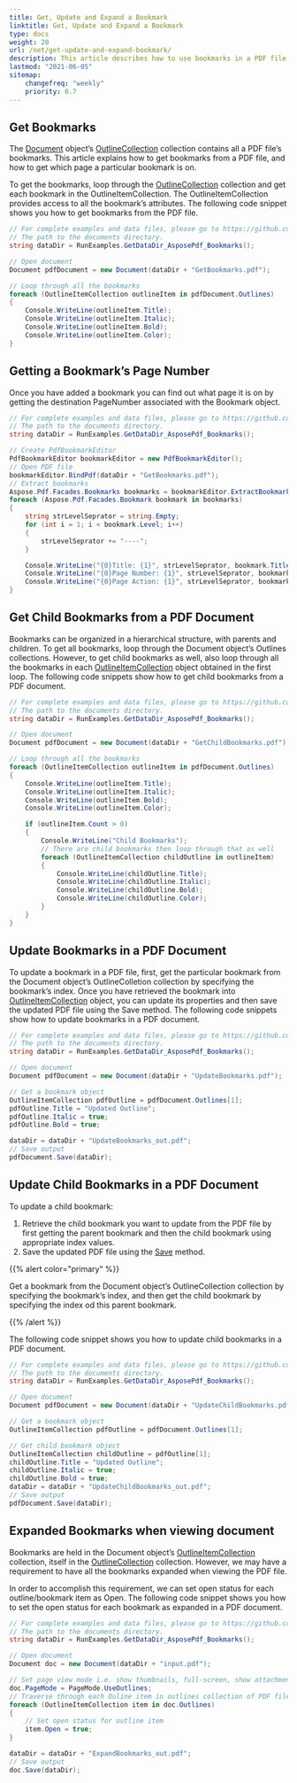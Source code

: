 ```yaml
---
title: Get, Update and Expand a Bookmark 
linktitle: Get, Update and Expand a Bookmark
type: docs
weight: 20
url: /net/get-update-and-expand-bookmark/
description: This article describes how to use bookmarks in a PDF file with our Aspose.PDF for .NET library.
lastmod: "2021-06-05"
sitemap:
    changefreq: "weekly"
    priority: 0.7
---
```


## Get Bookmarks

The [Document](https://apireference.aspose.com/pdf/net/aspose.pdf/document) object’s [OutlineCollection](https://apireference.aspose.com/pdf/net/aspose.pdf/outlinecollection) collection contains all a PDF file’s bookmarks. This article explains how to get bookmarks from a PDF file, and how to get which page a particular bookmark is on.

To get the bookmarks, loop through the [OutlineCollection](https://apireference.aspose.com/pdf/net/aspose.pdf/outlinecollection) collection and get each bookmark in the OutlineItemCollection. The OutlineItemCollection provides access to all the bookmark’s attributes. The following code snippet shows you how to get bookmarks from the PDF file.

```csharp
// For complete examples and data files, please go to https://github.com/aspose-pdf/Aspose.PDF-for-.NET
// The path to the documents directory.
string dataDir = RunExamples.GetDataDir_AsposePdf_Bookmarks();

// Open document
Document pdfDocument = new Document(dataDir + "GetBookmarks.pdf");

// Loop through all the bookmarks
foreach (OutlineItemCollection outlineItem in pdfDocument.Outlines)
{
    Console.WriteLine(outlineItem.Title);
    Console.WriteLine(outlineItem.Italic);
    Console.WriteLine(outlineItem.Bold);
    Console.WriteLine(outlineItem.Color);
}
```

## Getting a Bookmark’s Page Number

Once you have added a bookmark you can find out what page it is on by getting the destination PageNumber associated with the Bookmark object.

```csharp
// For complete examples and data files, please go to https://github.com/aspose-pdf/Aspose.PDF-for-.NET
// The path to the documents directory.
string dataDir = RunExamples.GetDataDir_AsposePdf_Bookmarks();

// Create PdfBookmarkEditor
PdfBookmarkEditor bookmarkEditor = new PdfBookmarkEditor();
// Open PDF file
bookmarkEditor.BindPdf(dataDir + "GetBookmarks.pdf");
// Extract bookmarks
Aspose.Pdf.Facades.Bookmarks bookmarks = bookmarkEditor.ExtractBookmarks();
foreach (Aspose.Pdf.Facades.Bookmark bookmark in bookmarks)
{
    string strLevelSeprator = string.Empty;
    for (int i = 1; i < bookmark.Level; i++)
    {
        strLevelSeprator += "----";
    }

    Console.WriteLine("{0}Title: {1}", strLevelSeprator, bookmark.Title);
    Console.WriteLine("{0}Page Number: {1}", strLevelSeprator, bookmark.PageNumber);
    Console.WriteLine("{0}Page Action: {1}", strLevelSeprator, bookmark.Action);
}
```

## Get Child Bookmarks from a PDF Document

Bookmarks can be organized in a hierarchical structure, with parents and children. To get all bookmarks, loop through the Document object’s Outlines collections. However, to get child bookmarks as well, also loop through all the bookmarks in each [OutlineItemCollection](https://apireference.aspose.com/pdf/net/aspose.pdf/outlineitemcollection) object obtained in the first loop. The following code snippets show how to get child bookmarks from a PDF document.

```csharp
// For complete examples and data files, please go to https://github.com/aspose-pdf/Aspose.PDF-for-.NET
// The path to the documents directory.
string dataDir = RunExamples.GetDataDir_AsposePdf_Bookmarks();

// Open document
Document pdfDocument = new Document(dataDir + "GetChildBookmarks.pdf");

// Loop through all the bookmarks
foreach (OutlineItemCollection outlineItem in pdfDocument.Outlines)
{
    Console.WriteLine(outlineItem.Title);
    Console.WriteLine(outlineItem.Italic);
    Console.WriteLine(outlineItem.Bold);
    Console.WriteLine(outlineItem.Color);

    if (outlineItem.Count > 0)
    {
        Console.WriteLine("Child Bookmarks");
        // There are child bookmarks then loop through that as well
        foreach (OutlineItemCollection childOutline in outlineItem)
        {
            Console.WriteLine(childOutline.Title);
            Console.WriteLine(childOutline.Italic);
            Console.WriteLine(childOutline.Bold);
            Console.WriteLine(childOutline.Color);
        }
    }
}
```

## Update Bookmarks in a PDF Document

To update a bookmark in a PDF file, first, get the particular bookmark from the Document object’s OutlineColletion collection by specifying the bookmark’s index. Once you have retrieved the bookmark into [OutlineItemCollection](https://apireference.aspose.com/pdf/net/aspose.pdf/outlineitemcollection) object, you can update its properties and then save the updated PDF file using the Save method. The following code snippets show how to update bookmarks in a PDF document.

```csharp
// For complete examples and data files, please go to https://github.com/aspose-pdf/Aspose.PDF-for-.NET
// The path to the documents directory.
string dataDir = RunExamples.GetDataDir_AsposePdf_Bookmarks();

// Open document
Document pdfDocument = new Document(dataDir + "UpdateBookmarks.pdf");

// Get a bookmark object
OutlineItemCollection pdfOutline = pdfDocument.Outlines[1];
pdfOutline.Title = "Updated Outline";
pdfOutline.Italic = true;
pdfOutline.Bold = true;

dataDir = dataDir + "UpdateBookmarks_out.pdf";
// Save output
pdfDocument.Save(dataDir);
```

## Update Child Bookmarks in a PDF Document

To update a child bookmark:

1. Retrieve the child bookmark you want to update from the PDF file by first getting the parent bookmark and then the child bookmark using appropriate index values.
1. Save the updated PDF file using the [Save](https://apireference.aspose.com/pdf/net/aspose.pdf.document/save/methods/1) method.

{{% alert color="primary" %}}

Get a bookmark from the Document object’s OutlineCollection collection by specifying the bookmark’s index, and then get the child bookmark by specifying the index od this parent bookmark.

{{% /alert %}}

The following code snippet shows you how to update child bookmarks in a PDF document.

```csharp
// For complete examples and data files, please go to https://github.com/aspose-pdf/Aspose.PDF-for-.NET
// The path to the documents directory.
string dataDir = RunExamples.GetDataDir_AsposePdf_Bookmarks();

// Open document
Document pdfDocument = new Document(dataDir + "UpdateChildBookmarks.pdf");

// Get a bookmark object
OutlineItemCollection pdfOutline = pdfDocument.Outlines[1];

// Get child bookmark object
OutlineItemCollection childOutline = pdfOutline[1];
childOutline.Title = "Updated Outline";
childOutline.Italic = true;
childOutline.Bold = true;
dataDir = dataDir + "UpdateChildBookmarks_out.pdf";
// Save output
pdfDocument.Save(dataDir);
```

## Expanded Bookmarks when viewing document

Bookmarks are held in the Document object’s [OutlineItemCollection](https://apireference.aspose.com/pdf/net/aspose.pdf/outlineitemcollection) collection, itself in the [OutlineCollection](https://apireference.aspose.com/pdf/net/aspose.pdf/outlinecollection) collection. However, we may have a requirement to have all the bookmarks expanded when viewing the PDF file.

In order to accomplish this requirement, we can set open status for each outline/bookmark item as Open. The following code snippet shows you how to set the open status for each bookmark as expanded in a PDF document.

```csharp
// For complete examples and data files, please go to https://github.com/aspose-pdf/Aspose.PDF-for-.NET
// The path to the documents directory.
string dataDir = RunExamples.GetDataDir_AsposePdf_Bookmarks();

// Open document
Document doc = new Document(dataDir + "input.pdf");

// Set page view mode i.e. show thumbnails, full-screen, show attachment panel
doc.PageMode = PageMode.UseOutlines;
// Traverse through each Ouline item in outlines collection of PDF file
foreach (OutlineItemCollection item in doc.Outlines)
{
    // Set open status for outline item
    item.Open = true;
}

dataDir = dataDir + "ExpandBookmarks_out.pdf";
// Save output
doc.Save(dataDir);
```

